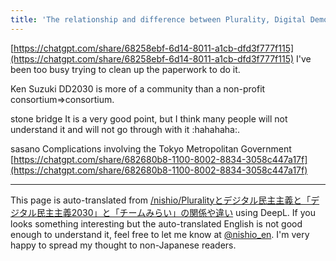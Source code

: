 ```yaml
---
title: 'The relationship and difference between Plurality, Digital Democracy, "Digital Democracy 2030" and "Team Mirai".'
---
```



[https://chatgpt.com/share/68258ebf-6d14-8011-a1cb-dfd3f777f115](https://chatgpt.com/share/68258ebf-6d14-8011-a1cb-dfd3f777f115)
I've been too busy trying to clean up the paperwork to do it.

Ken Suzuki
DD2030 is more of a community than a non-profit consortium=>consortium.

stone bridge
It is a very good point, but I think many people will not understand it and will not go through with it :hahahaha:.

sasano
Complications involving the Tokyo Metropolitan Government
[https://chatgpt.com/share/682680b8-1100-8002-8834-3058c447a17f](https://chatgpt.com/share/682680b8-1100-8002-8834-3058c447a17f)

---
This page is auto-translated from [/nishio/Pluralityとデジタル民主主義と「デジタル民主主義2030」と「チームみらい」の関係や違い](https://scrapbox.io/nishio/Pluralityとデジタル民主主義と「デジタル民主主義2030」と「チームみらい」の関係や違い) using DeepL. If you looks something interesting but the auto-translated English is not good enough to understand it, feel free to let me know at [@nishio_en](https://twitter.com/nishio_en). I'm very happy to spread my thought to non-Japanese readers.